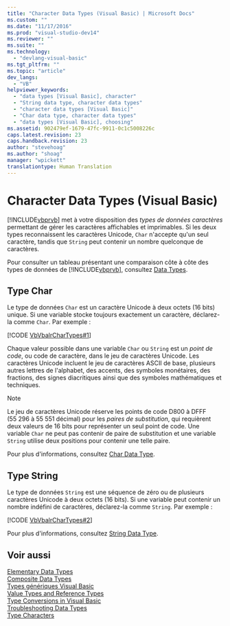 ```yaml
---
title: "Character Data Types (Visual Basic) | Microsoft Docs"
ms.custom: ""
ms.date: "11/17/2016"
ms.prod: "visual-studio-dev14"
ms.reviewer: ""
ms.suite: ""
ms.technology: 
  - "devlang-visual-basic"
ms.tgt_pltfrm: ""
ms.topic: "article"
dev_langs: 
  - "VB"
helpviewer_keywords: 
  - "data types [Visual Basic], character"
  - "String data type, character data types"
  - "character data types [Visual Basic]"
  - "Char data type, character data types"
  - "data types [Visual Basic], choosing"
ms.assetid: 902479ef-1679-47fc-9911-0c1c5008226c
caps.latest.revision: 23
caps.handback.revision: 23
author: "stevehoag"
ms.author: "shoag"
manager: "wpickett"
translationtype: Human Translation
---
```

# Character Data Types (Visual Basic)
[!INCLUDE[vbprvb](../../../../csharp/programming-guide/concepts/linq/includes/vbprvb_md.md)] met à votre disposition des *types de données caractères* permettant de gérer les caractères affichables et imprimables.  Si les deux types reconnaissent les caractères Unicode, `Char` n'accepte qu'un seul caractère, tandis que `String` peut contenir un nombre quelconque de caractères.  
  
 Pour consulter un tableau présentant une comparaison côte à côte des types de données de [!INCLUDE[vbprvb](../../../../csharp/programming-guide/concepts/linq/includes/vbprvb_md.md)], consultez [Data Types](../../../../visual-basic/language-reference/data-types/data-type-summary.md).  
  
## Type Char  
 Le type de données `Char` est un caractère Unicode à deux octets \(16 bits\) unique.  Si une variable stocke toujours exactement un caractère, déclarez\-la comme `Char`.  Par exemple :  
  
 [!CODE [VbVbalrCharTypes#1](../CodeSnippet/VS_Snippets_VBCSharp/vbvbalrchartypes#1)]  
  
 Chaque valeur possible dans une variable `Char` ou `String` est un *point de code*, ou code de caractère, dans le jeu de caractères Unicode.  Les caractères Unicode incluent le jeu de caractères ASCII de base, plusieurs autres lettres de l'alphabet, des accents, des symboles monétaires, des fractions, des signes diacritiques ainsi que des symboles mathématiques et techniques.  
  
> [!NOTE]
>  Le jeu de caractères Unicode réserve les points de code D800 à DFFF \(55 296 à 55 551 décimal\) pour les *paires de substitution*, qui requièrent deux valeurs de 16 bits pour représenter un seul point de code.  Une variable `Char` ne peut pas contenir de paire de substitution et une variable `String` utilise deux positions pour contenir une telle paire.  
  
 Pour plus d'informations, consultez [Char Data Type](../../../../visual-basic/language-reference/data-types/char-data-type.md).  
  
## Type String  
 Le type de données `String` est une séquence de zéro ou de plusieurs caractères Unicode à deux octets \(16 bits\).  Si une variable peut contenir un nombre indéfini de caractères, déclarez\-la comme `String`.  Par exemple :  
  
 [!CODE [VbVbalrCharTypes#2](../CodeSnippet/VS_Snippets_VBCSharp/vbvbalrchartypes#2)]  
  
 Pour plus d'informations, consultez [String Data Type](../../../../visual-basic/language-reference/data-types/string-data-type.md).  
  
## Voir aussi  
 [Elementary Data Types](../../../../visual-basic/programming-guide/language-features/data-types/elementary-data-types.md)   
 [Composite Data Types](../../../../visual-basic/programming-guide/language-features/data-types/composite-data-types.md)   
 [Types génériques Visual Basic](../../../../visual-basic/programming-guide/language-features/data-types/generic-types.md)   
 [Value Types and Reference Types](../../../../visual-basic/programming-guide/language-features/data-types/value-types-and-reference-types.md)   
 [Type Conversions in Visual Basic](../../../../visual-basic/programming-guide/language-features/data-types/type-conversions.md)   
 [Troubleshooting Data Types](../../../../visual-basic/programming-guide/language-features/data-types/troubleshooting-data-types.md)   
 [Type Characters](../../../../visual-basic/programming-guide/language-features/data-types/type-characters.md)